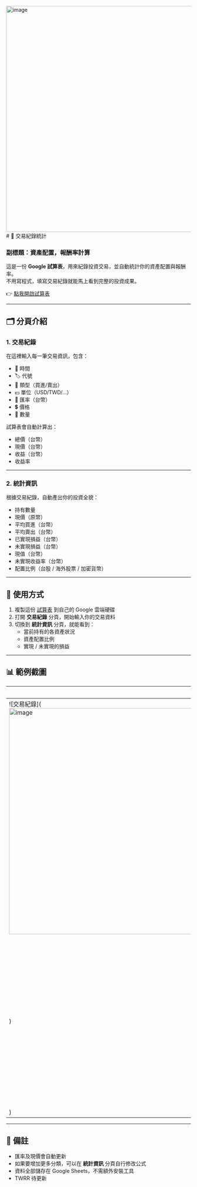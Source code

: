 <img width="1240" height="616" alt="image" src="https://github.com/user-attachments/assets/4c470645-7f48-4d79-9d63-baf35978be40" /># 📒 交易紀錄統計
### 副標題：資產配置，報酬率計算

這是一份 **Google 試算表**，用來紀錄投資交易，並自動統計你的資產配置與報酬率。  
不用寫程式，填寫交易紀錄就能馬上看到完整的投資成果。

👉 [點我開啟試算表](https://docs.google.com/spreadsheets/d/1RaXqaKFhgkIRugKE3iDeBufX7QcbuvkI6UlEBUwNPGg/edit?gid=0#gid=0)

---

## 🗂️ 分頁介紹

### 1. 交易紀錄
在這裡輸入每一筆交易資訊，包含：
- 📅 時間  
- 🏷️ 代號  
- 📌 類型（買進/賣出）  
- 💵 單位（USD/TWD/…）  
- 🔄 匯率（台幣）  
- 💲 價格  
- 🔢 數量  

試算表會自動計算出：
- 總價（台幣）  
- 現價（台幣）  
- 收益（台幣）  
- 收益率  

---

### 2. 統計資訊
根據交易紀錄，自動產出你的投資全貌：
- 持有數量  
- 現價（原幣）  
- 平均買進（台幣）  
- 平均賣出（台幣）  
- 已實現損益（台幣）  
- 未實現損益（台幣）  
- 現值（台幣）  
- 未實現收益率（台幣）  
- 配置比例（台股 / 海外股票 / 加密貨幣）  

---

## 🚀 使用方式

1. 複製這份 [試算表](https://docs.google.com/spreadsheets/d/1RaXqaKFhgkIRugKE3iDeBufX7QcbuvkI6UlEBUwNPGg/edit?gid=0#gid=0) 到自己的 Google 雲端硬碟  
2. 打開 **交易紀錄** 分頁，開始輸入你的交易資料  
3. 切換到 **統計資訊** 分頁，就能看到：
   - 當前持有的各資產狀況  
   - 資產配置比例  
   - 實現 / 未實現的損益  

---

## 📊 範例截圖
| 交易紀錄 | 統計資訊 |
|----------|----------|
| ![交易紀錄](<img width="1240" height="616" alt="image" src="https://github.com/user-attachments/assets/692e11bc-70c5-4183-ac95-524cf04eb2df" />
) | ![統計資訊](<img width="895" height="439" alt="image" src="https://github.com/user-attachments/assets/baf30383-ca98-4954-95a3-3f5b809ec570" />
) |

---

## 📝 備註
- 匯率及現價會自動更新  
- 如果要增加更多分類，可以在 **統計資訊** 分頁自行修改公式  
- 資料全部儲存在 Google Sheets，不需額外安裝工具
- TWRR 待更新
